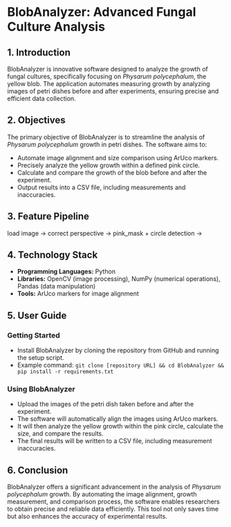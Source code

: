 # BlobAnalyzer: Advanced Fungal Culture Analysis

## 1. Introduction
BlobAnalyzer is innovative software designed to analyze the growth of fungal cultures, specifically focusing on *Physarum polycephalum*, the yellow blob. The application automates measuring growth by analyzing images of petri dishes before and after experiments, ensuring precise and efficient data collection.

## 2. Objectives
The primary objective of BlobAnalyzer is to streamline the analysis of *Physarum polycephalum* growth in petri dishes. The software aims to:
- Automate image alignment and size comparison using ArUco markers.
- Precisely analyze the yellow growth within a defined pink circle.
- Calculate and compare the growth of the blob before and after the experiment.
- Output results into a CSV file, including measurements and inaccuracies.

## 3. Feature Pipeline
load image -> correct perspective -> pink_mask + circle detection
->  

## 4. Technology Stack
- **Programming Languages:** Python
- **Libraries:** OpenCV (image processing), NumPy (numerical operations), Pandas (data manipulation)
- **Tools:** ArUco markers for image alignment

## 5. User Guide
### Getting Started
- Install BlobAnalyzer by cloning the repository from GitHub and running the setup script.
- Example command: `git clone [repository URL] && cd BlobAnalyzer && pip install -r requirements.txt`

### Using BlobAnalyzer
- Upload the images of the petri dish taken before and after the experiment.
- The software will automatically align the images using ArUco markers.
- It will then analyze the yellow growth within the pink circle, calculate the size, and compare the results.
- The final results will be written to a CSV file, including measurement inaccuracies.

## 6. Conclusion
BlobAnalyzer offers a significant advancement in the analysis of *Physarum polycephalum* growth. By automating the image alignment, growth measurement, and comparison process, the software enables researchers to obtain precise and reliable data efficiently. This tool not only saves time but also enhances the accuracy of experimental results.
